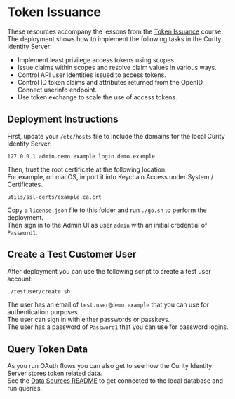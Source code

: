 # Token Issuance

These resources accompany the lessons from the [Token Issuance](https://curity.io/training/token-issuance) course.\
The deployment shows how to implement the following tasks in the Curity Identity Server:

- Implement least privilege access tokens using scopes.
- Issue claims within scopes and resolve claim values in various ways.
- Control API user identities issued to access tokens.
- Control ID token claims and attributes returned from the OpenID Connect userinfo endpoint.
- Use token exchange to scale the use of access tokens.

## Deployment Instructions

First, update your `/etc/hosts` file to include the domains for the local Curity Identity Server:

```text
127.0.0.1 admin.demo.example login.demo.example
```

Then, trust the root certificate at the following location.\
For example, on macOS, import it into Keychain Access under System / Certificates.

```text
utils/ssl-certs/example.ca.crt
```

Copy a `license.json` file to this folder and run `./go.sh` to perform the deployment.\
Then sign in to the Admin UI as user `admin` with an initial credential of `Password1`.

## Create a Test Customer User

After deployment you can use the following script to create a test user account:

```bash
./testuser/create.sh
```

The user has an email of `test.user@demo.example` that you can use for authentication purposes.\
The user can sign in with either passwords or passkeys.\
The user has a password of `Password1` that you can use for password logins.

## Query Token Data

As you run OAuth flows you can also get to see how the Curity Identity Server stores token related data.\
See the [Data Sources README](../2-data-sources/README.md) to get connected to the local database and run queries.
